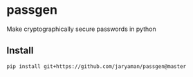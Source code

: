 # passgen

Make cryptographically secure passwords in python 

## Install

```
pip install git+https://github.com/jaryaman/passgen@master
```



